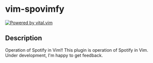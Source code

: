 # vim-spovimfy
[![Powered by vital.vim](https://img.shields.io/badge/powered%20by-vital.vim-80273f.svg)](https://github.com/vim-jp/vital.vim)

## Description
Operation of Spotify in Vim!!
This plugin is operation of Spotify in Vim.
Under development, I'm happy to get feedback.
